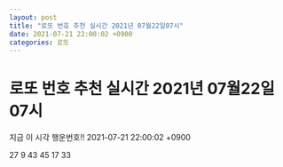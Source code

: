 ```yaml
---
layout: post
title: "로또 번호 추천 실시간 2021년 07월22일07시"
date: 2021-07-21 22:00:02 +0900
categories: 로또
---
```


# 로또 번호 추천 실시간 2021년 07월22일07시

지금 이 시각 행운번호!! 2021-07-21 22:00:02 +0900

 27  9  43  45  17  33 

